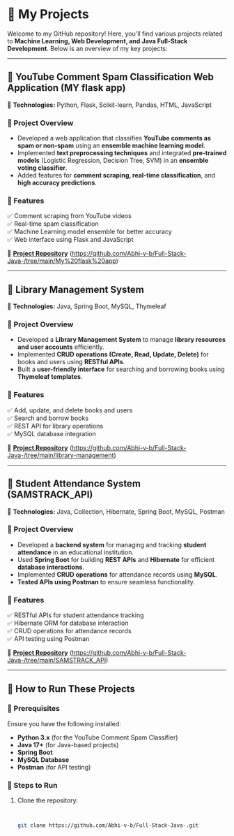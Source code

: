 # 🚀 My Projects

Welcome to my GitHub repository! Here, you'll find various projects related to **Machine Learning, Web Development, and Java Full-Stack Development**. Below is an overview of my key projects:

---

## 📌 YouTube Comment Spam Classification Web Application (MY flask app) 
🔹 **Technologies:** Python, Flask, Scikit-learn, Pandas, HTML, JavaScript  

### 🔹 Project Overview  
- Developed a web application that classifies **YouTube comments as spam or non-spam** using an **ensemble machine learning model**.  
- Implemented **text preprocessing techniques** and integrated **pre-trained models** (Logistic Regression, Decision Tree, SVM) in an **ensemble voting classifier**.  
- Added features for **comment scraping, real-time classification**, and **high accuracy predictions**.  

### 🔹 Features  
✅ Comment scraping from YouTube videos  
✅ Real-time spam classification  
✅ Machine Learning model ensemble for better accuracy  
✅ Web interface using Flask and JavaScript  

🔗 **[Project Repository](#)** (https://github.com/Abhi-v-b/Full-Stack-Java-/tree/main/My%20flask%20app)

---

## 📌 Library Management System  
🔹 **Technologies:** Java, Spring Boot, MySQL, Thymeleaf  

### 🔹 Project Overview  
- Developed a **Library Management System** to manage **library resources and user accounts** efficiently.  
- Implemented **CRUD operations (Create, Read, Update, Delete)** for books and users using **RESTful APIs**.  
- Built a **user-friendly interface** for searching and borrowing books using **Thymeleaf templates**.  

### 🔹 Features  
✅ Add, update, and delete books and users  
✅ Search and borrow books  
✅ REST API for library operations  
✅ MySQL database integration  

🔗 **[Project Repository](#)** (https://github.com/Abhi-v-b/Full-Stack-Java-/tree/main/library-management)

---

## 📌 Student Attendance System  (SAMSTRACK_API)
🔹 **Technologies:** Java, Collection, Hibernate, Spring Boot, MySQL, Postman  

### 🔹 Project Overview  
- Developed a **backend system** for managing and tracking **student attendance** in an educational institution.  
- Used **Spring Boot** for building **REST APIs** and **Hibernate** for efficient **database interactions**.  
- Implemented **CRUD operations** for attendance records using **MySQL**.  
- **Tested APIs using Postman** to ensure seamless functionality.  

### 🔹 Features  
✅ RESTful APIs for student attendance tracking  
✅ Hibernate ORM for database interaction  
✅ CRUD operations for attendance records  
✅ API testing using Postman  

🔗 **[Project Repository](#)** (https://github.com/Abhi-v-b/Full-Stack-Java-/tree/main/SAMSTRACK_API)

---

## 📌 How to Run These Projects

### **🔹 Prerequisites**
Ensure you have the following installed:
- **Python 3.x** (for the YouTube Comment Spam Classifier)
- **Java 17+** (for Java-based projects)
- **Spring Boot**
- **MySQL Database**
- **Postman** (for API testing)

### **🔹 Steps to Run**
1. Clone the repository:  
   ```bash


   git clone https://github.com/Abhi-v-b/Full-Stack-Java-.git
